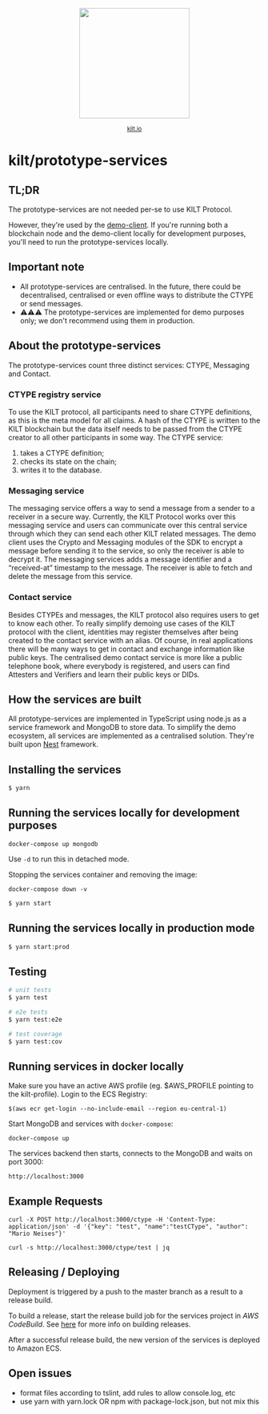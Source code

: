 <p align="center">
<img width="220" src="https://user-images.githubusercontent.com/9762897/67468312-9176b700-f64a-11e9-8d88-1441380a71f6.jpg">  
  <div align="center"><sup><a href="https://kilt.io">kilt.io</a></sup></div> 
</p>

# kilt/prototype-services

## TL;DR

The prototype-services are not needed per-se to use KILT Protocol.

However, they're used by the [demo-client](https://demo.kilt.io/dashboard).
If you're running both a blockchain node and the demo-client locally for development purposes, you'll need to run the prototype-services locally.

## Important note

- All prototype-services are centralised. In the future, there could be decentralised, centralised or even offline ways to
  distribute the CTYPE or send messages.
- ⚠️⚠️⚠️ The prototype-services are implemented for demo purposes only; we don't recommend using them in production.

## About the prototype-services

The prototype-services count three distinct services: CTYPE, Messaging and Contact.

### CTYPE registry service

To use the KILT protocol, all participants need to share CTYPE definitions, as this is the meta
model for all claims. A hash of the CTYPE is written to the KILT blockchain but the data itself
needs to be passed from the CTYPE creator to all other participants in some way.
The CTYPE service:

1. takes a CTYPE definition;
2. checks its state on the chain;
3. writes it to the database.

### Messaging service

The messaging service offers a way to send a message from a sender to a receiver in a secure
way. Currently, the KILT Protocol works over this messaging service and users can
communicate over this central service through which they can send each other KILT related
messages. The demo client uses the Crypto and Messaging modules of the SDK to encrypt a
message before sending it to the service, so only the receiver is able to decrypt it. The
messaging services adds a message identifier and a “received-at” timestamp to the message.
The receiver is able to fetch and delete the message from this service.

### Contact service

Besides CTYPEs and messages, the KILT protocol also requires users to get to know each
other. To really simplify demoing use cases of the KILT protocol with the client, identities may
register themselves after being created to the contact service with an alias. Of course, in real
applications there will be many ways to get in contact and exchange information like public
keys. The centralised demo contact service is more like a public telephone book, where
everybody is registered, and users can find Attesters and Verifiers and learn their public keys
or DIDs.

## How the services are built

All prototype-services are implemented in TypeScript using node.js as a service framework and MongoDB to store data.
To simplify the demo ecosystem, all services are implemented as a centralised solution.
They're built upon [Nest](https://github.com/nestjs/nest) framework.

## Installing the services

```bash
$ yarn
```

## Running the services locally for development purposes

```
docker-compose up mongodb
```

Use `-d` to run this in detached mode.

Stopping the services container and removing the image:

```
docker-compose down -v
```

```bash
$ yarn start
```

## Running the services locally in production mode

```bash
$ yarn start:prod
```

## Testing

```bash
# unit tests
$ yarn test

# e2e tests
$ yarn test:e2e

# test coverage
$ yarn test:cov
```

## Running services in docker locally

Make sure you have an active AWS profile (eg. \$AWS_PROFILE pointing to the kilt-profile).
Login to the ECS Registry:

```
$(aws ecr get-login --no-include-email --region eu-central-1)
```

Start MongoDB and services with `docker-compose`:

```
docker-compose up
```

The services backend then starts, connects to the MongoDB and waits on port 3000:

```
http://localhost:3000
```

## Example Requests

```
curl -X POST http://localhost:3000/ctype -H 'Content-Type: application/json' -d '{"key": "test", "name":"testCType", "author": "Mario Neises"}'

curl -s http://localhost:3000/ctype/test | jq
```

## Releasing / Deploying

Deployment is triggered by a push to the master branch as a result to a release build.

To build a release, start the release build job for the services project in _AWS CodeBuild_. See [here](https://github.com/KILTprotocol/release-build-job/blob/master/README.md#usage) for more info on building releases.

After a successful release build, the new version of the services is deployed to Amazon ECS.

## Open issues

- format files according to tslint, add rules to allow console.log, etc
- use yarn with yarn.lock OR npm with package-lock.json, but not mix this
